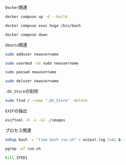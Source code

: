 `Docker`関連
```sh
docker compose up -d --build

docker compose exec hoge /bin/bash

docker compose down
```

`Ubuntu`関連
```sh
sudo adduser newusername

sudo usermod -aG sudo newusername

sudo passwd newusername

sudo deluser newusername
```

`.DS_Store`の削除
```sh
sudo find / -name ".DS_Store" -delete
```

`EXIF`の抽出
```sh
exiftool -R -a -G1 ./images
```

プロセス関連
```sh
nohup bash -c "time bash run.sh" > output.log 2>&1 &

pgrep -af run.sh

kill {PID}
```
